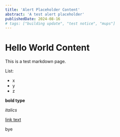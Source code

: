 ```yaml
---
title: 'Alert Placeholder Content'
abstract: 'A test alert placeholder'
publishedDate: 2024-08-16
# tags: ["building update", "test notice", "mups"]
---
```


# Hello World Content

This is a test markdown page.

List:
 - x
 - y
 - z

 **bold type**

 _italics_

 [link text](www.google.com)

 bye